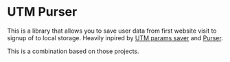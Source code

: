 # UTM Purser

This is a library that allows you to save user data from first website visit to signup of to local storage.
Heavily inpired by [UTM params saver](https://github.com/szymansd/utm-params) and [Purser](https://github.com/bilbof/purser).

This is a combination based on those projects.
